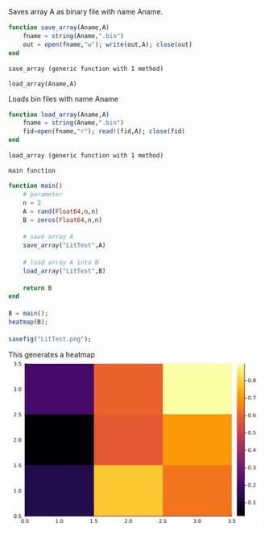 
Saves array A as binary file with name Aname.

````julia
function save_array(Aname,A)
    fname = string(Aname,".bin")
    out = open(fname,"w"); write(out,A); close(out)
end
````

````
save_array (generic function with 1 method)
````

    load_array(Aname,A)

Loads bin files with name Aname

````julia
function load_array(Aname,A)
    fname = string(Aname,".bin")
    fid=open(fname,"r"); read!(fid,A); close(fid)
end
````

````
load_array (generic function with 1 method)
````

    main function

````julia
function main()
    # parameter
    n = 3
    A = rand(Float64,n,n)
    B = zeros(Float64,n,n)

    # save array A
    save_array("LitTest",A)

    # load array A into B
    load_array("LitTest",B)

    return B
end

B = main();
heatmap(B);

savefig("LitTest.png");
````

This generates a heatmap
![heatmap](LitTest.png)

